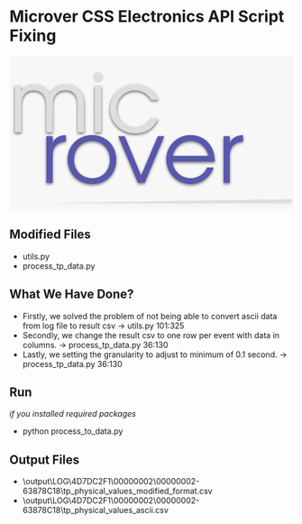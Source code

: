 # Microver CSS Electronics API Script Fixing

![Microver](/microver.jpeg "Microver")

## Modified Files

- utils.py
- process_tp_data.py

## What We Have Done?

- Firstly, we solved the problem of not being able to convert ascii data from log file to result csv -> utils.py 101:325
- Secondly, we change the result csv to one row per event with data in columns. -> process_tp_data.py 36:130
- Lastly, we setting the granularity to adjust to minimum of 0.1 second. -> process_tp_data.py 36:130

## Run

*if you installed required packages*
- python process_to_data.py

## Output Files

- \output\LOG\4D7DC2F1\00000002\00000002-63878C18\tp_physical_values_modified_format.csv
- \output\LOG\4D7DC2F1\00000002\00000002-63878C18\tp_physical_values_ascii.csv